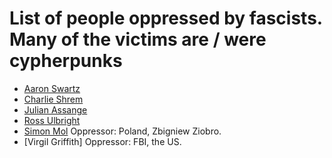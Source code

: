 # List of people oppressed by fascists. Many of the victims are / were cypherpunks

* [Aaron Swartz][2]
* [Charlie Shrem][1]
* [Julian Assange][4]
* [Ross Ulbright][3]
* [Simon Mol][5] Oppressor: Poland, Zbigniew Ziobro.
* [Virgil Griffith] Oppressor: FBI, the US.



[1]: https://en.wikipedia.org/wiki/Charlie_Shrem#Recent_ventures_(2016-present)
[2]: https://en.wikipedia.org/wiki/Aaron_Swartz
[3]: https://en.wikipedia.org/wiki/Ross_Ulbricht
[4]: https://en.wikipedia.org/wiki/Julian_Assange
[5]: https://en.wikipedia.org/wiki/Simon_Mol
[6]: https://en.wikipedia.org/wiki/Virgil_Griffith
